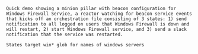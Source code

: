 ```Quick demo showing a minion pillar with beacon configuration for Windows Firewall Service, a reactor watching for beacon service events that kicks off an orchestration file consisting of 3 states: 1) send notification to all logged on users that Windows Firewall is down and will restart, 2) start Windows Firewall service, and 3) send a slack notification that the service was restarted.```

```States target win* glob for names of windows servers``` 
